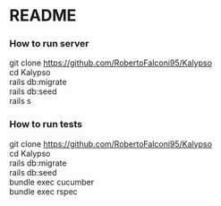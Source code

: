 # README

### How to run server  
git clone https://github.com/RobertoFalconi95/Kalypso  
cd Kalypso  
rails db:migrate  
rails db:seed  
rails s  

### How to run tests  

git clone https://github.com/RobertoFalconi95/Kalypso  
cd Kalypso  
rails db:migrate  
rails db:seed  
bundle exec cucumber  
bundle exec rspec  
